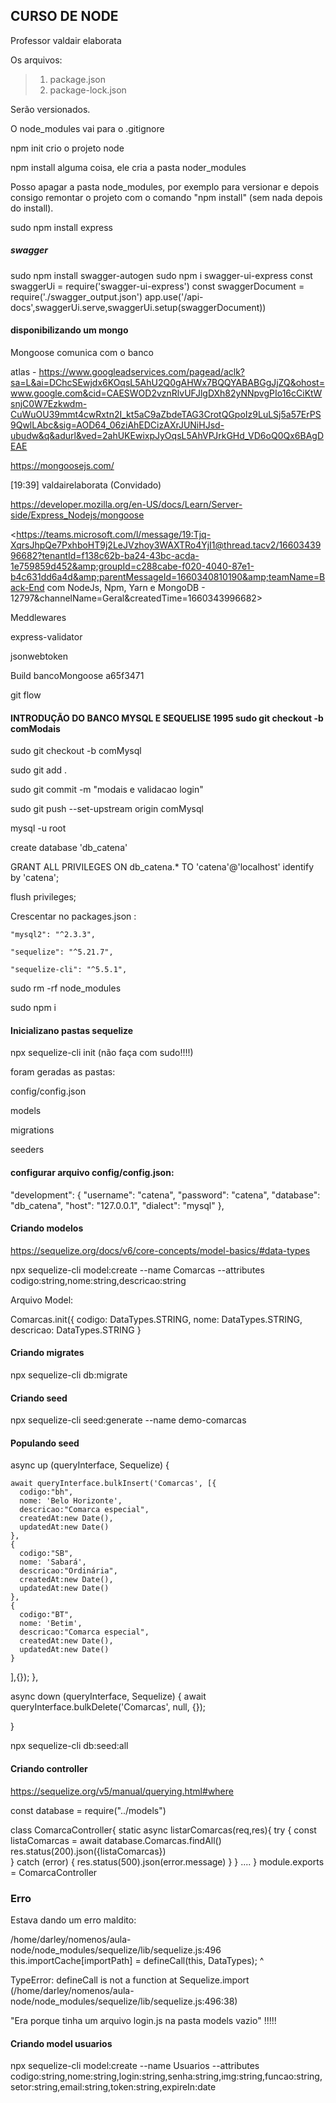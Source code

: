 ## CURSO DE NODE

Professor valdair elaborata

Os arquivos:

> 1. package.json
> 2. package-lock.json

Serão versionados. 

O node_modules vai para o .gitignore  

npm init crio o projeto node

npm install alguma coisa, ele cria a pasta noder_modules

Posso apagar a pasta node_modules, por exemplo para versionar e depois consigo remontar o projeto com o comando "npm install" (sem nada depois do install). 

sudo npm install express

##### swagger  ########

sudo npm install swagger-autogen
sudo npm i swagger-ui-express
const swaggerUi = require('swagger-ui-express')
const swaggerDocument = require('./swagger_output.json')
app.use('/api-docs',swaggerUi.serve,swaggerUi.setup(swaggerDocument))

#### disponibilizando um mongo

Mongoose comunica com o banco

atlas - 
https://www.googleadservices.com/pagead/aclk?sa=L&ai=DChcSEwjdx6KOqsL5AhU2Q0gAHWx7BQQYABABGgJjZQ&ohost=www.google.com&cid=CAESWOD2vznRlvUFJlgDXh82yNNpvgPIo16cCiKtWsnjC0W7Ezkwdm-CuWuOU39mmt4cwRxtn2I_kt5aC9aZbdeTAG3CrotQGpoIz9LuLSj5a57ErPS9QwlLAbc&sig=AOD64_06ziAhEDCizAXrJUNiHJsd-ubudw&q&adurl&ved=2ahUKEwixpJyOqsL5AhVPJrkGHd_VD6oQ0Qx6BAgDEAE

https://mongoosejs.com/

[19:39] valdairelaborata (Convidado)
    
https://developer.mozilla.org/en-US/docs/Learn/Server-side/Express_Nodejs/mongoose

<https://teams.microsoft.com/l/message/19:Tjq-XqrsJhpQe7PxhboHT9j2LeJVzhoy3WAXTRo4YjI1@thread.tacv2/1660343996682?tenantId=f138c62b-ba24-43bc-acda-1e759859d452&amp;groupId=c288cabe-f020-4040-87e1-b4c631dd6a4d&amp;parentMessageId=1660340810190&amp;teamName=Back-End com NodeJs, Npm, Yarn e MongoDB - 12797&amp;channelName=Geral&amp;createdTime=1660343996682>

Meddlewares

express-validator

jsonwebtoken

Build bancoMongoose a65f3471

git flow


#### INTRODUÇÃO DO BANCO MYSQL E SEQUELISE 1995  sudo git checkout -b comModais
 
sudo git checkout -b comMysql

sudo git add .

sudo git commit -m "modais e validacao login"

sudo git push --set-upstream origin comMysql

mysql -u root

create database 'db_catena'

GRANT ALL PRIVILEGES ON db_catena.* TO 'catena'@'localhost' identify by 'catena';

flush privileges;

Crescentar no packages.json :

    "mysql2": "^2.3.3",

    "sequelize": "^5.21.7",

    "sequelize-cli": "^5.5.1",


sudo rm -rf node_modules 

sudo npm i

#### Inicializano pastas sequelize

npx sequelize-cli init (não faça com sudo!!!!)



foram geradas as pastas:

config/config.json

models

migrations

seeders

#### configurar arquivo config/config.json:

  "development": {
    "username": "catena",
    "password": "catena",
    "database": "db_catena",
    "host": "127.0.0.1",
    "dialect": "mysql"
  },

#### Criando modelos

https://sequelize.org/docs/v6/core-concepts/model-basics/#data-types

npx sequelize-cli model:create --name Comarcas --attributes codigo:string,nome:string,descricao:string

Arquivo Model: 

Comarcas.init({
    codigo: DataTypes.STRING,
    nome: DataTypes.STRING,
    descricao: DataTypes.STRING
}


#### Criando migrates

npx sequelize-cli db:migrate

#### Criando seed

npx sequelize-cli seed:generate --name demo-comarcas


#### Populando seed


async up (queryInterface, Sequelize) {

    await queryInterface.bulkInsert('Comarcas', [{
      codigo:"bh",
      nome: 'Belo Horizonte',
      descricao:"Comarca especial",
      createdAt:new Date(),
      updatedAt:new Date()
    }, 
    {
      codigo:"SB",
      nome: 'Sabará',
      descricao:"Ordinária",
      createdAt:new Date(),
      updatedAt:new Date()
    },
    {
      codigo:"BT",
      nome: 'Betim',
      descricao:"Comarca especial",
      createdAt:new Date(),
      updatedAt:new Date()
    }
  
  ],{});
  },

  async down (queryInterface, Sequelize) {
    await queryInterface.bulkDelete('Comarcas', null, {});
    
  }

  
npx sequelize-cli db:seed:all



#### Criando controller

https://sequelize.org/v5/manual/querying.html#where

const database = require("../models")

class ComarcaController{
    static async listarComarcas(req,res){
        try {
            const listaComarcas = await database.Comarcas.findAll()
            res.status(200).json({listaComarcas})   
        } catch (error) {
            res.status(500).json(error.message)
        }
    }
    ....
}
module.exports  = ComarcaController

### Erro

Estava dando um erro maldito:

/home/darley/nomenos/aula-node/node_modules/sequelize/lib/sequelize.js:496
      this.importCache[importPath] = defineCall(this, DataTypes);
                                     ^

TypeError: defineCall is not a function
    at Sequelize.import (/home/darley/nomenos/aula-node/node_modules/sequelize/lib/sequelize.js:496:38)

"Era porque tinha um arquivo login.js na pasta models vazio" !!!!!

#### Criando model usuarios
npx sequelize-cli model:create --name Usuarios --attributes codigo:string,nome:string,login:string,senha:string,img:string,funcao:string,setor:string,email:string,token:string,expireIn:date





